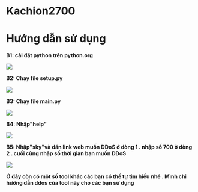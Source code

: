 
  <h1>Kachion2700</h1>
  <h1>Hướng dẫn sử dụng</h1>

  <p><b>B1: cài đặt python trên python.org</b></p>
  <img src="https://gcdnb.pbrd.co/images/JD4e5D7chmj1.png">
  <p><b>B2: Chạy file setup.py</b></p>
  <img src="https://gcdnb.pbrd.co/images/JvD5hADoyA6l.png?o=1">
  <p><b>B3: Chạy file main.py</b></p>
  <img src="https://gcdnb.pbrd.co/images/F640d1EpB0I0.png?o=1">
  <p><b>B4: Nhập"help"</b></p>
  <img src="https://i.imgur.com/8Xd23Br.png">
  <p><b>B5: Nhập"sky"và dán link web muốn DDoS ở dòng 1 . nhập số 700 ở dòng 2 . cuối cùng nhập số thời gian bạn muốn DDoS</b></p>
  <img src="https://i.imgur.com/8KYMdpg.png">
  <p><b>Ở đây còn có một số tool khác các bạn có thể tự tìm hiểu nhé . Mình chỉ hướng dẫn ddos của tool này cho các bạn sử dụng</b></p>
